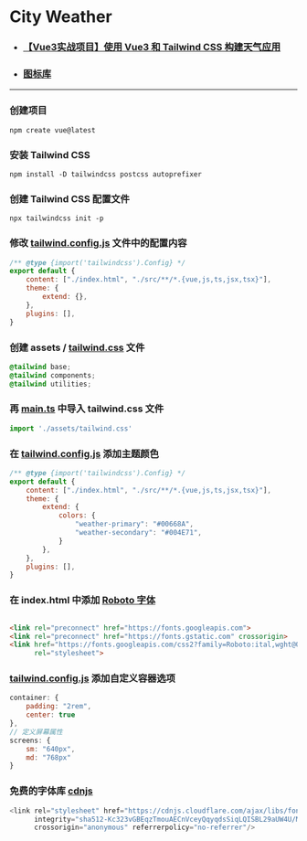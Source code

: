 # City Weather

- ### [【Vue3实战项目】使用 Vue3 和 Tailwind CSS 构建天气应用](https://www.bilibili.com/video/BV1514y1Y7hH?p=1&vd_source=b5c04f54b8a7ce0b4d5deef9989f7f9f)
- ### [图标库](https://fontawesome.com/icons)

---
### 创建项目

```shell
npm create vue@latest
```

### 安装 Tailwind CSS

```shell
npm install -D tailwindcss postcss autoprefixer
```

### 创建 Tailwind CSS 配置文件

```shell
npx tailwindcss init -p
```

### 修改 [tailwind.config.js](tailwind.config.js) 文件中的配置内容

```js
/** @type {import('tailwindcss').Config} */
export default {
    content: ["./index.html", "./src/**/*.{vue,js,ts,jsx,tsx}"],
    theme: {
        extend: {},
    },
    plugins: [],
}
```

### 创建 assets / [tailwind.css](src%2Fassets%2Ftailwind.css) 文件

```css
@tailwind base;
@tailwind components;
@tailwind utilities;
```

### 再  [main.ts](src/main.ts) 中导入 tailwind.css 文件

```ts
import './assets/tailwind.css'
```

### 在 [tailwind.config.js](tailwind.config.js) 添加主题颜色

```js
/** @type {import('tailwindcss').Config} */
export default {
    content: ["./index.html", "./src/**/*.{vue,js,ts,jsx,tsx}"],
    theme: {
        extend: {
            colors: {
                "weather-primary": "#00668A",
                "weather-secondary": "#004E71",
            }
        },
    },
    plugins: [],
}
```

### 在 index.html 中添加 [Roboto 字体](https://fonts.google.com/selection/embed)

```html

<link rel="preconnect" href="https://fonts.googleapis.com">
<link rel="preconnect" href="https://fonts.gstatic.com" crossorigin>
<link href="https://fonts.googleapis.com/css2?family=Roboto:ital,wght@0,100;0,300;0,400;0,500;0,700;0,900;1,100;1,300;1,400;1,500;1,700;1,900&display=swap"
      rel="stylesheet">
```

### [tailwind.config.js](tailwind.config.js) 添加自定义容器选项

```js
container: {
    padding: "2rem",
    center: true
},
// 定义屏幕属性
screens: {
    sm: "640px", 
    md: "768px"
}
```

### 免费的字体库 [cdnjs](https://cdnjs.com/libraries/font-awesome)
```js
<link rel="stylesheet" href="https://cdnjs.cloudflare.com/ajax/libs/font-awesome/6.6.0/css/all.min.css"
      integrity="sha512-Kc323vGBEqzTmouAECnVceyQqyqdsSiqLQISBL29aUW4U/M7pSPA/gEUZQqv1cwx4OnYxTxve5UMg5GT6L4JJg=="
      crossorigin="anonymous" referrerpolicy="no-referrer"/>
```


